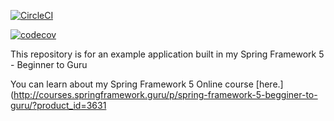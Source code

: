 [![CircleCI](https://circleci.com/gh/JulienDJU/spring5-recipe-app.svg?style=svg)](https://circleci.com/gh/JulienDJU/spring5-recipe-app)


[![codecov](https://codecov.io/gh/JulienDJU/spring5-mysql-recipe-app/branch/master/graph/badge.svg)](https://codecov.io/gh/JulienDJU/spring5-mysql-recipe-app)

This repository is for an example application built in my Spring Framework 5 - Beginner to Guru

You can learn about my Spring Framework 5 Online course [here.](http://courses.springframework.guru/p/spring-framework-5-begginer-to-guru/?product_id=3631